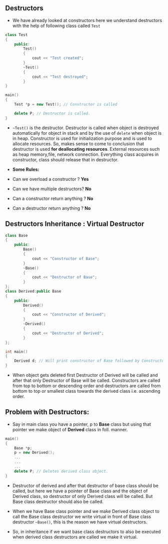 ## Destructors

- We have already looked at constructors here we understand destructors with the help of following class called `Test`

```cpp
class Test
{
    public:
        Test()
        {
            cout << "Test created";
        }
        ~Test()
        {
            cout << "Test destroyed";
        }
}

main()
{
    Test *p = new Test(); // Constructor is called

    delete P; // Destructor is called.
}
```

- `~Test()` is the destructor. Destructor is called when object is destroyed automatically for object in stack and by the use of `delete` when object is in heap. Constructor is used for initialization purpose and is used to allocate resources. So, makes sense to come to conclusion that destructor is used **for deallocating resources**. External resources such as heap memory,file, network connection. Everything class acquires in constructor, class should release that in destructor.

- **Some Rules:**
- Can we overload a constructor ? **Yes**
- Can we have multiple destructors? **No**
- Can a constructor return anything ? **No**
- Can a destructor return anything ? **No**

## Destructors Inheritance : Virtual Destructor

```cpp
class Base
{
    public:
        Base()
        {
            cout << "Constructor of Base";
        }
        ~Base()
        {
            cout << "Destructor of Base";
        }
};
class Derived:public Base
{
    public:
        Derived()
        {
            cout << "Constructor of Derived";
        }
        ~Derived()
        {
            cout << "Destructor of Derived";
        }
};

int main()
{
    Derived d; // Will print constructor of Base followed by Constructor of Derived
}
```

- When object gets deleted first Destructor of Derived will be called and after that only Destructor of Base will be called. Constructors are called from top to bottom or descending order and destructors are called from bottom to top or smallest class towards the derived class i.e. ascending order.

## Problem with Destructors:

- Say in main class you have a pointer, p to **Base** class but using that pointer we make object of **Derived** class in foll. manner.

```cpp
main()
{
    Base *p;
    p = new Derived();
    ...
    ...
    ...
    delete P; // Deletes derived class object.
}
```

- Destructor of derived and after that destructor of base class should be called, but here we have a pointer of Base class and the object of Derived class, so destructor of only Derived class will be called. But Base class destructor should also be called.

- When we have Base class pointer and we make Derived class object to call the Base class destructor we write virtual in front of Base class destructor `~Base()`, this is the reason we have virtual destructors.

- So, in inheritance if we want base class destructors to also be executed when derived class destructors are called we make it virtual.
